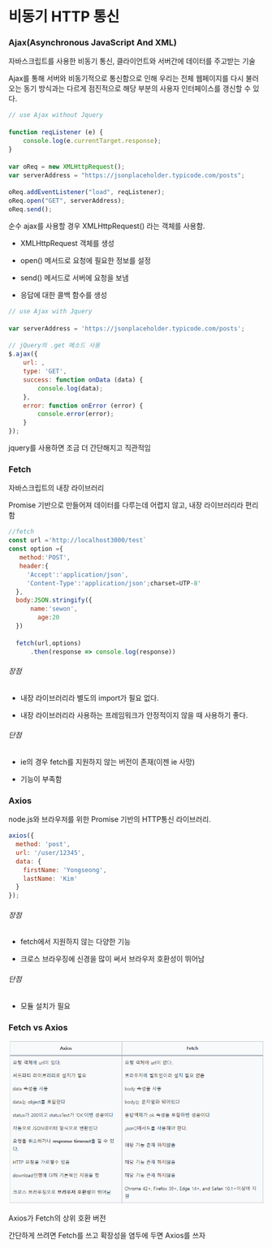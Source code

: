 # 비동기 HTTP 통신

### Ajax(Asynchronous JavaScript And XML)

자바스크립트를 사용한 비동기 통신, 클라이언트와 서버간에 데이터를 주고받는 기술

Ajax를 통해 서버와 비동기적으로 통신함으로 인해 우리는 전체 웹페이지를 다시 불러오는 동기 방식과는 다르게 점진적으로 해당 부분의 사용자 인터페이스를 갱신할 수 있다.

```jsx
// use Ajax without Jquery

function reqListener (e) {
    console.log(e.currentTarget.response);
}

var oReq = new XMLHttpRequest();
var serverAddress = "https://jsonplaceholder.typicode.com/posts";

oReq.addEventListener("load", reqListener);
oReq.open("GET", serverAddress);
oReq.send();
```

순수 ajax를 사용할 경우 XMLHttpRequest() 라는 객체를 사용함.

- XMLHttpRequest 객체를 생성

- open() 메서드로 요청에 필요한 정보를 설정

- send() 메서드로 서버에 요청을 보냄

- 응답에 대한 콜백 함수를 생성

```javascript
// use Ajax with Jquery

var serverAddress = 'https://jsonplaceholder.typicode.com/posts';

// jQuery의 .get 메소드 사용
$.ajax({
    url: ,
    type: 'GET',
    success: function onData (data) {
        console.log(data);
    },
    error: function onError (error) {
        console.error(error);
    }
});
```

jquery를 사용하면 조금 더 간단해지고 직관적임

### Fetch

자바스크립트의 내장 라이브러리

Promise 기반으로 만들어져 데이터를 다루는데 어렵지 않고, 내장 라이브러리라 편리함

```javascript
//fetch
const url ='http://localhost3000/test`
const option ={
   method:'POST',
   header:{
     'Accept':'application/json',
     'Content-Type':'application/json';charset=UTP-8'
  },
  body:JSON.stringify({
      name:'sewon',
        age:20
  })

  fetch(url,options)
      .then(response => console.log(response))
```

###### 장점

- 내장 라이브러리라 별도의 import가 필요 없다.

- 내장 라이브러리라 사용하는 프레임워크가 안정적이지 않을 때 사용하기 좋다.

###### 단점

- ie의 경우 fetch를 지원하지 않는 버전이 존재(이젠 ie 사망)

- 기능이 부족함

### Axios

node.js와 브라우저를 위한 Promise 기반의 HTTP통신 라이브러리.

```javascript
axios({
  method: 'post',
  url: '/user/12345',
  data: {
    firstName: 'Yongseong',
    lastName: 'Kim'
  }
});
```

###### 장점

- fetch에서 지원하지 않는 다양한 기능

- 크로스 브라우징에 신경을 많이 써서 브라우저 호환성이 뛰어남

###### 단점

- 모듈 설치가 필요

### Fetch vs Axios

![](비동기HTTP통신_assets/2023-02-14-21-30-26-image.png)

Axios가 Fetch의 상위 호환 버전

간단하게 쓰려면 Fetch를 쓰고 확장성을 염두에 두면 Axios를 쓰자
